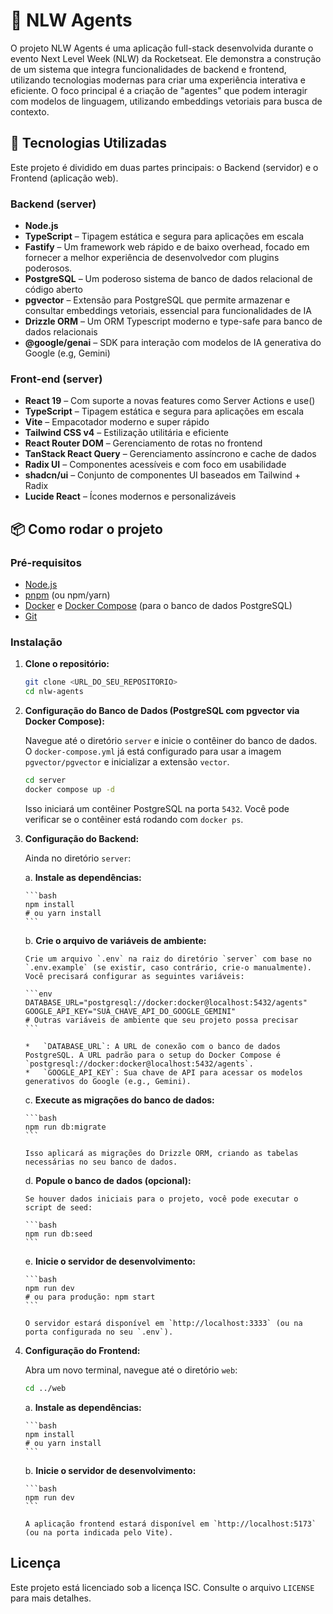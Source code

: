 # 🧠 NLW Agents

O projeto NLW Agents é uma aplicação full-stack desenvolvida durante o evento Next Level Week (NLW) da Rocketseat. Ele demonstra a construção de um sistema que integra funcionalidades de backend e frontend, utilizando tecnologias modernas para criar uma experiência interativa e eficiente. O foco principal é a criação de "agentes" que podem interagir com modelos de linguagem, utilizando embeddings vetoriais para busca de contexto.

## 🚀 Tecnologias Utilizadas

Este projeto é dividido em duas partes principais: o Backend (servidor) e o Frontend (aplicação web).

### Backend (server)

- **Node.js**
- **TypeScript** – Tipagem estática e segura para aplicações em escala
- **Fastify** – Um framework web rápido e de baixo overhead, focado em fornecer a melhor experiência de desenvolvedor com plugins poderosos.
- **PostgreSQL** – Um poderoso sistema de banco de dados relacional de código aberto
- **pgvector** – Extensão para PostgreSQL que permite armazenar e consultar embeddings vetoriais, essencial para funcionalidades de IA
- **Drizzle ORM** – Um ORM Typescript moderno e type-safe para banco de dados relacionais
- **@google/genai** – SDK para interação com modelos de IA generativa do Google (e.g, Gemini)


### Front-end (server)
- **React 19** – Com suporte a novas features como Server Actions e use()
- **TypeScript** – Tipagem estática e segura para aplicações em escala
- **Vite** – Empacotador moderno e super rápido
- **Tailwind CSS v4** – Estilização utilitária e eficiente
- **React Router DOM** – Gerenciamento de rotas no frontend
- **TanStack React Query** – Gerenciamento assíncrono e cache de dados
- **Radix UI** – Componentes acessíveis e com foco em usabilidade
- **shadcn/ui** – Conjunto de componentes UI baseados em Tailwind + Radix
- **Lucide React** – Ícones modernos e personalizáveis

## 📦 Como rodar o projeto

### Pré-requisitos

- [Node.js](https://nodejs.org/)
- [pnpm](https://pnpm.io/) (ou npm/yarn)
- [Docker](https://www.docker.com/get-started/) e [Docker Compose](https://docs.docker.com/compose/install/) (para o banco de dados PostgreSQL)
- [Git](https://git-scm.com/book/en/v2/Getting-Started-Installing-Git)

### Instalação

1.  **Clone o repositório:**

    ```bash
    git clone <URL_DO_SEU_REPOSITORIO>
    cd nlw-agents
    ```

2.  **Configuração do Banco de Dados (PostgreSQL com pgvector via Docker Compose):**

    Navegue até o diretório `server` e inicie o contêiner do banco de dados. O `docker-compose.yml` já está configurado para usar a imagem `pgvector/pgvector` e inicializar a extensão `vector`.

    ```bash
    cd server
    docker compose up -d
    ```

    Isso iniciará um contêiner PostgreSQL na porta `5432`. Você pode verificar se o contêiner está rodando com `docker ps`.

3.  **Configuração do Backend:**

    Ainda no diretório `server`:

    a.  **Instale as dependências:**

        ```bash
        npm install
        # ou yarn install
        ```

    b.  **Crie o arquivo de variáveis de ambiente:**

        Crie um arquivo `.env` na raiz do diretório `server` com base no `.env.example` (se existir, caso contrário, crie-o manualmente). Você precisará configurar as seguintes variáveis:

        ```env
        DATABASE_URL="postgresql://docker:docker@localhost:5432/agents"
        GOOGLE_API_KEY="SUA_CHAVE_API_DO_GOOGLE_GEMINI"
        # Outras variáveis de ambiente que seu projeto possa precisar
        ```

        *   `DATABASE_URL`: A URL de conexão com o banco de dados PostgreSQL. A URL padrão para o setup do Docker Compose é `postgresql://docker:docker@localhost:5432/agents`.
        *   `GOOGLE_API_KEY`: Sua chave de API para acessar os modelos generativos do Google (e.g., Gemini).

    c.  **Execute as migrações do banco de dados:**

        ```bash
        npm run db:migrate
        ```

        Isso aplicará as migrações do Drizzle ORM, criando as tabelas necessárias no seu banco de dados.

    d.  **Popule o banco de dados (opcional):**

        Se houver dados iniciais para o projeto, você pode executar o script de seed:

        ```bash
        npm run db:seed
        ```

    e.  **Inicie o servidor de desenvolvimento:**

        ```bash
        npm run dev
        # ou para produção: npm start
        ```

        O servidor estará disponível em `http://localhost:3333` (ou na porta configurada no seu `.env`).

4.  **Configuração do Frontend:**

    Abra um novo terminal, navegue até o diretório `web`:

    ```bash
    cd ../web
    ```

    a.  **Instale as dependências:**

        ```bash
        npm install
        # ou yarn install
        ```

    b.  **Inicie o servidor de desenvolvimento:**

        ```bash
        npm run dev
        ```

        A aplicação frontend estará disponível em `http://localhost:5173` (ou na porta indicada pelo Vite).

## Licença

Este projeto está licenciado sob a licença ISC. Consulte o arquivo `LICENSE` para mais detalhes.


